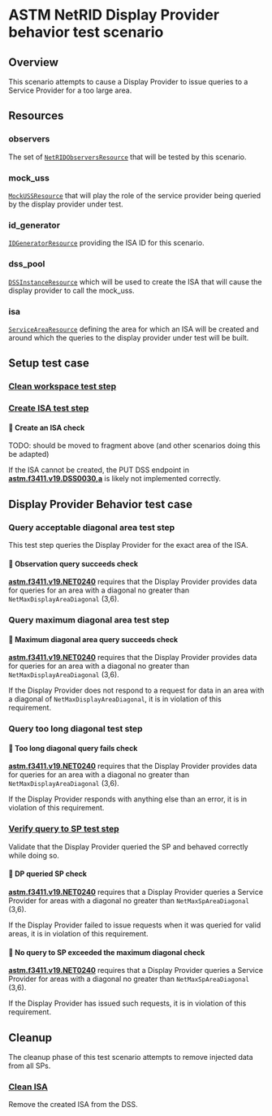# ASTM NetRID Display Provider behavior test scenario

## Overview

This scenario attempts to cause a Display Provider to issue queries to a Service Provider for a too large area.

## Resources

### observers

The set of [`NetRIDObserversResource`](../../../../resources/netrid/observers.py) that will be tested by this scenario.

### mock_uss

[`MockUSSResource`](../../../../resources/interuss/mock_uss/client.py) that will play the role of the service provider being queried by the display provider under test.

### id_generator

[`IDGeneratorResource`](../../../../resources/interuss/id_generator.py) providing the ISA ID for this scenario.

### dss_pool

[`DSSInstanceResource`](../../../../resources/astm/f3411/dss.py) which will be used to create the ISA that will cause the display provider to call the mock_uss.

### isa

[`ServiceAreaResource`](../../../../resources/netrid/service_area.py) defining the area for which an ISA will be created and around which the queries to the display provider under test will be built.

## Setup test case

### [Clean workspace test step](./dss/test_steps/clean_workspace.md)

### [Create ISA test step](./dss/test_steps/put_isa.md)

#### 🛑 Create an ISA check

TODO: should be moved to fragment above (and other scenarios doing this be adapted)

If the ISA cannot be created, the PUT DSS endpoint in **[astm.f3411.v19.DSS0030,a](../../../../requirements/astm/f3411/v19.md)** is likely not implemented correctly.

## Display Provider Behavior test case

### Query acceptable diagonal area test step

This test step queries the Display Provider for the exact area of the ISA.

#### 🛑 Observation query succeeds check

**[astm.f3411.v19.NET0240](../../../../requirements/astm/f3411/v19.md)** requires that the Display Provider provides data for queries for an area with a diagonal no greater than `NetMaxDisplayAreaDiagonal` (3,6).

### Query maximum diagonal area test step

#### 🛑 Maximum diagonal area query succeeds check

**[astm.f3411.v19.NET0240](../../../../requirements/astm/f3411/v19.md)** requires that the Display Provider provides data for queries for an area with a diagonal no greater than `NetMaxDisplayAreaDiagonal` (3,6).

If the Display Provider does not respond to a request for data in an area with a diagonal of `NetMaxDisplayAreaDiagonal`, it is in violation of this requirement.

### Query too long diagonal test step

#### 🛑 Too long diagonal query fails check

**[astm.f3411.v19.NET0240](../../../../requirements/astm/f3411/v19.md)** requires that the Display Provider provides data for queries for an area with a diagonal no greater than `NetMaxDisplayAreaDiagonal` (3,6).

If the Display Provider responds with anything else than an error, it is in violation of this requirement.

### [Verify query to SP test step](../../../interuss/mock_uss/get_mock_uss_interactions.md)

Validate that the Display Provider queried the SP and behaved correctly while doing so.

#### 🛑 DP queried SP check

**[astm.f3411.v19.NET0240](../../../../requirements/astm/f3411/v19.md)** requires that a Display Provider queries a Service Provider for areas with a diagonal no greater than `NetMaxSpAreaDiagonal` (3,6).

If the Display Provider failed to issue requests when it was queried for valid areas, it is in violation of this requirement.

#### 🛑 No query to SP exceeded the maximum diagonal check

**[astm.f3411.v19.NET0240](../../../../requirements/astm/f3411/v19.md)** requires that a Display Provider queries a Service Provider for areas with a diagonal no greater than `NetMaxSpAreaDiagonal` (3,6).

If the Display Provider has issued such requests, it is in violation of this requirement.

## Cleanup

The cleanup phase of this test scenario attempts to remove injected data from all SPs.

### [Clean ISA](./dss/test_steps/clean_workspace.md)

Remove the created ISA from the DSS.
